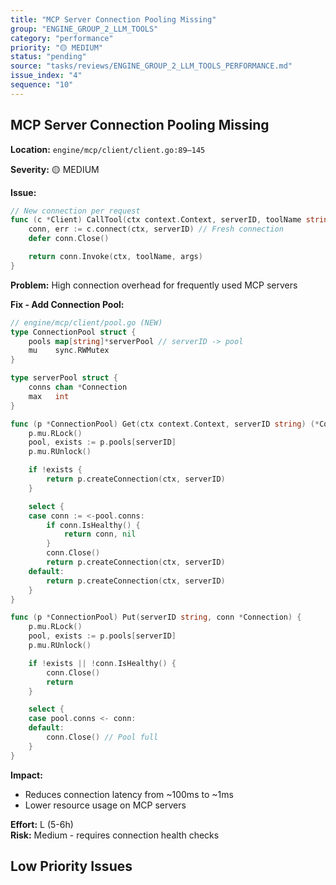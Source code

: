 ```yaml
---
title: "MCP Server Connection Pooling Missing"
group: "ENGINE_GROUP_2_LLM_TOOLS"
category: "performance"
priority: "🟡 MEDIUM"
status: "pending"
source: "tasks/reviews/ENGINE_GROUP_2_LLM_TOOLS_PERFORMANCE.md"
issue_index: "4"
sequence: "10"
---
```


## MCP Server Connection Pooling Missing

**Location:** `engine/mcp/client/client.go:89–145`

**Severity:** 🟡 MEDIUM

**Issue:**

```go
// New connection per request
func (c *Client) CallTool(ctx context.Context, serverID, toolName string, args map[string]any) (*Result, error) {
    conn, err := c.connect(ctx, serverID) // Fresh connection
    defer conn.Close()

    return conn.Invoke(ctx, toolName, args)
}
```

**Problem:** High connection overhead for frequently used MCP servers

**Fix - Add Connection Pool:**

```go
// engine/mcp/client/pool.go (NEW)
type ConnectionPool struct {
    pools map[string]*serverPool // serverID -> pool
    mu    sync.RWMutex
}

type serverPool struct {
    conns chan *Connection
    max   int
}

func (p *ConnectionPool) Get(ctx context.Context, serverID string) (*Connection, error) {
    p.mu.RLock()
    pool, exists := p.pools[serverID]
    p.mu.RUnlock()

    if !exists {
        return p.createConnection(ctx, serverID)
    }

    select {
    case conn := <-pool.conns:
        if conn.IsHealthy() {
            return conn, nil
        }
        conn.Close()
        return p.createConnection(ctx, serverID)
    default:
        return p.createConnection(ctx, serverID)
    }
}

func (p *ConnectionPool) Put(serverID string, conn *Connection) {
    p.mu.RLock()
    pool, exists := p.pools[serverID]
    p.mu.RUnlock()

    if !exists || !conn.IsHealthy() {
        conn.Close()
        return
    }

    select {
    case pool.conns <- conn:
    default:
        conn.Close() // Pool full
    }
}
```

**Impact:**

- Reduces connection latency from ~100ms to ~1ms
- Lower resource usage on MCP servers

**Effort:** L (5-6h)  
**Risk:** Medium - requires connection health checks

## Low Priority Issues

